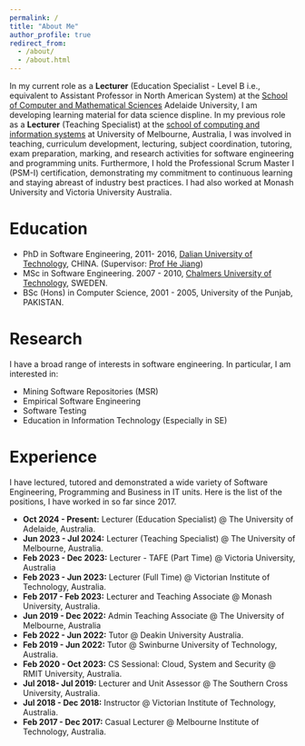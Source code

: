 ```yaml
---
permalink: /
title: "About Me"
author_profile: true
redirect_from: 
  - /about/
  - /about.html
---
```


In my current role as a **Lecturer** (Education Specialist - Level B i.e., equivalent to Assistant Professor in North American System) at the [School of Computer and Mathematical Sciences](https://set.adelaide.edu.au/computer-and-mathematical-sciences/) Adelaide University, I am developing learning material for data science displine. In my previous role as a **Lecturer** (Teaching Specialist) at the [school of computing and information systems](https://cis.unimelb.edu.au/) at University of Melbourne, Australia, I was involved in teaching, curriculum development, lecturing, subject coordination, tutoring, exam preparation, marking, and research activities for software engineering and programming units. Furthermore, I hold the Professional Scrum Master I (PSM-I) certification, demonstrating my commitment to continuous learning and staying abreast of industry best practices. I had also worked at Monash University and Victoria University Australia.

# Education

- PhD in Software Engineering, 2011- 2016, [Dalian University of Technology]((https://ssdut.dlut.edu.cn/en.htm)), CHINA. (Supervisor: [Prof He Jiang](http://faculty.dlut.edu.cn/jianghe/en/index.htm))
- MSc in Software Engineering. 2007 - 2010, [Chalmers University of Technology](https://www.chalmers.se/en/departments/cse/), SWEDEN.
- BSc (Hons) in Computer Science, 2001 - 2005, University of the Punjab, PAKISTAN.

# Research

I have a broad range of interests in software engineering. In particular, I am interested in:

 - Mining Software Repositories (MSR)
 - Empirical Software Engineering
 - Software Testing
 - Education in Information Technology (Especially in SE)

# Experience

I have lectured, tutored and demonstrated a wide variety of Software Engineering, Programming and Business in IT units. Here is the list of the positions, I have worked in so far since 2017.
- **Oct 2024 - Present:** Lecturer (Education Specialist) @ The University of Adelaide, Australia.
- **Jun 2023 - Jul 2024:** Lecturer (Teaching Specialist) @ The University of Melbourne, Australia.
- **Feb 2023 - Dec 2023:** Lecturer - TAFE (Part Time) @ Victoria University, Australia
- **Feb 2023 - Jun 2023:** Lecturer (Full Time) @ Victorian Institute of Technology, Australia.
- **Feb 2017 - Feb 2023:** Lecturer and Teaching Associate @ Monash University, Australia.
- **Jun 2019 - Dec 2022:** Admin Teaching Associate @ The University of Melbourne, Australia
- **Feb 2022 - Jun 2022:** Tutor @ Deakin University Australia.
- **Feb 2019 - Jun 2022:** Tutor @ Swinburne University of Technology, Australia.
- **Feb 2020 - Oct 2023:** CS Sessional: Cloud, System and Security @ RMIT University, Australia.
- **Jul 2018- Jul 2019:** Lecturer and Unit Assessor @ The Southern Cross University, Australia.
- **Jul 2018 - Dec 2018:** Instructor @ Victorian Institute of Technology, Australia.
- **Feb 2017 - Dec 2017:** Casual Lecturer @ Melbourne Institute of Technology, Australia.